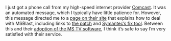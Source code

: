I just got a phone call from my high-speed internet provider
[Comcast](http://comcast.net/comcast.html). It was an automated message,
which I typically have little patience for. However, this message
directed me to a [page on their
site](http://online.comcast.net/help/faq-detail.asp?intFaqID=334) that
explains how to deal with MSBlast, including links to [the
patch](http://www.microsoft.com/technet/security/bulletin/MS03-026.asp)
and [Symantec’s fix
tool](http://securityresponse.symantec.com/avcenter/FixBlast.exe).
Between this and their [adoption of the MS TV
software](http://www.microsoft.com/tv/MSTVComcastpr.mspx), I think it’s
safe to say I’m very satisfied with their service.
